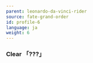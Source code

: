 ```yaml
---
parent: leonardo-da-vinci-rider
source: fate-grand-order
id: profile-6
language: ja
weight: 6
---
```


### Clear 「???」
